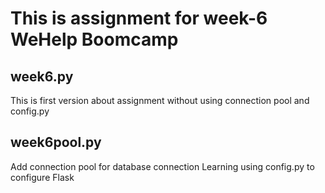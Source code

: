 # This is assignment for week-6 WeHelp Boomcamp

## week6.py

This is first version about assignment without using connection pool and config.py

## week6pool.py

Add connection pool for database connection
Learning using config.py to configure Flask
